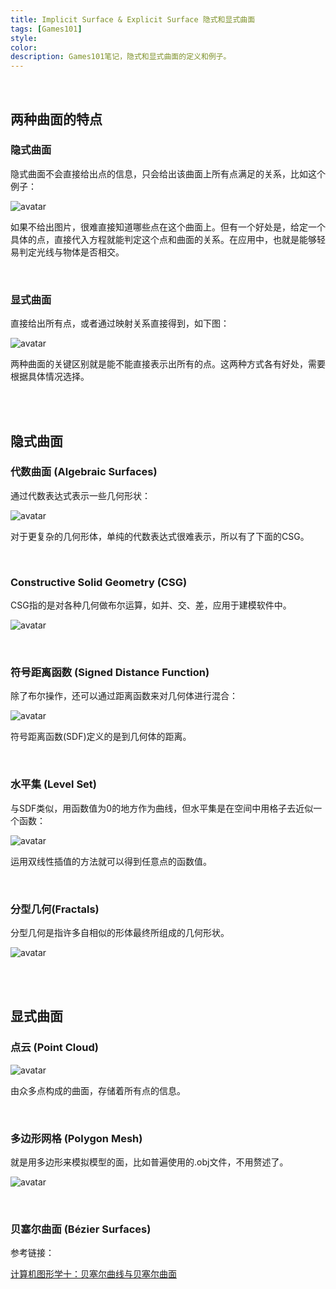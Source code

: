 ```yaml
---
title: Implicit Surface & Explicit Surface 隐式和显式曲面
tags: [Games101]
style: 
color: 
description: Games101笔记，隐式和显式曲面的定义和例子。
---
```


<br/>

## 两种曲面的特点

### 隐式曲面

隐式曲面不会直接给出点的信息，只会给出该曲面上所有点满足的关系，比如这个例子：


![avatar](../assets/img/post/202008132348586.jpg)

如果不给出图片，很难直接知道哪些点在这个曲面上。但有一个好处是，给定一个具体的点，直接代入方程就能判定这个点和曲面的关系。在应用中，也就是能够轻易判定光线与物体是否相交。


<br/>

### 显式曲面

直接给出所有点，或者通过映射关系直接得到，如下图：

![avatar](../assets/img/post/20200813235052176.jpg)

两种曲面的关键区别就是能不能直接表示出所有的点。这两种方式各有好处，需要根据具体情况选择。


<br/>
<br/>

## 隐式曲面

### 代数曲面 (Algebraic Surfaces)

通过代数表达式表示一些几何形状：


![avatar](../assets/img/post/20200813235211950.jpg)


对于更复杂的几何形体，单纯的代数表达式很难表示，所以有了下面的CSG。

<br/>



### Constructive Solid Geometry (CSG)


CSG指的是对各种几何做布尔运算，如并、交、差，应用于建模软件中。


![avatar](../assets/img/post/20200813235331452.jpg)


<br/>


### 符号距离函数 (Signed Distance Function)


除了布尔操作，还可以通过距离函数来对几何体进行混合：

![avatar](../assets/img/post/20200813235434889.jpg)


符号距离函数(SDF)定义的是到几何体的距离。



<br/>



### 水平集 (Level Set)

与SDF类似，用函数值为0的地方作为曲线，但水平集是在空间中用格子去近似一个函数：


![avatar](../assets/img/post/v2-0aa50e40999b27f1e684ff8155616326_r.jpg)



运用双线性插值的方法就可以得到任意点的函数值。


<br/>


### 分型几何(Fractals)


分型几何是指许多自相似的形体最终所组成的几何形状。


![avatar](../assets/img/post/v2-3718e7cda0d3566622aedc4030951cc5_1440w.png)


<br/>
<br/>


## 显式曲面

### 点云 (Point Cloud)


![avatar](../assets/img/post/v2-2f473eb0df42087e6a0b53f1b9381bb6_1440w.jpg)

由众多点构成的曲面，存储着所有点的信息。




<br/>

### 多边形网格 (Polygon Mesh)

就是用多边形来模拟模型的面，比如普遍使用的.obj文件，不用赘述了。

![avatar](../assets/img/post/v2-926f8b3d60e09d7357cc864c4bb7f388_r.jpg)




<br/>

### 贝塞尔曲面 (Bézier Surfaces)


参考链接：

[计算机图形学十：贝塞尔曲线与贝塞尔曲面](https://zhuanlan.zhihu.com/p/144399638)

